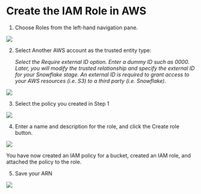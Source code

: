 
# **Create the IAM Role in AWS**

1. Choose Roles from the left-hand navigation pane.

![](https://github.com/nhphuc2210/previous-similar-projects/blob/main/data-pipeline--s3-to-snowflake\.data\role-1.jpg)


2. Select Another AWS account as the trusted entity type:

    *Select the Require external ID option. Enter a dummy ID such as 0000. Later, you will modify the trusted relationship and specify the external ID for your Snowflake stage. An external ID is required to grant access to your AWS resources (i.e. S3) to a third party (i.e. Snowflake).*


![](https://github.com/nhphuc2210/previous-similar-projects/blob/main/data-pipeline--s3-to-snowflake/.data/grant-access--2.jpg)


3. Select the policy you created in Step 1

![](https://github.com/nhphuc2210/previous-similar-projects/blob/main/data-pipeline--s3-to-snowflake/.data/grant-access--3.jpg)


4. Enter a name and description for the role, and click the Create role button.

![](https://github.com/nhphuc2210/previous-similar-projects/blob/main/data-pipeline--s3-to-snowflake/.data/grant-access--3.jpg)

You have now created an IAM policy for a bucket, created an IAM role, and attached the policy to the role.


5. Save your ARN 

![](https://github.com/nhphuc2210/previous-similar-projects/blob/main/data-pipeline--s3-to-snowflake/.data/grant-access--4.jpg)

